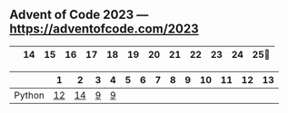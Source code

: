 ## Advent of Code 2023 — https://adventofcode.com/2023

|   | 14 | 15 | 16 | 17 | 18 | 19 | 20 | 21 | 22 | 23 | 24 | 25🎅 |
|---|----|----|----|----|----|----|----|----|----|----|----|----|

|   | 1 | 2 | 3 | 4 | 5 | 6 | 7 | 8 | 9 | 10 | 11 | 12 | 13 |
|---|---|---|---|---|---|---|---|---|---|----|----|----|----|
| Python | [12](/aoc2023/01/solution.py) | [14](/aoc2023/02/solution.py) | [9](/aoc2023/03/solution.py) | [9](/aoc2023/04/solution.py) | | | | | | | | | |

